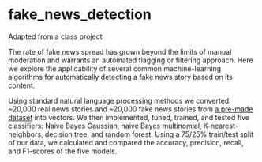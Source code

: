 # fake_news_detection
Adapted from a class project

The rate of fake news spread has grown beyond the limits of manual moderation and warrants an automated flagging or filtering approach. Here we explore the applicability of several common machine-learning algorithms for automatically detecting a fake news story based on its content.

Using standard natural language processing methods we converted ~20,000 real news stories and ~20,000 fake news stories from [a pre-made dataset](https://www.kaggle.com/clmentbisaillon/fake-and-real-news-dataset) into vectors. We then implemented, tuned, trained, and tested five classifiers: Naive Bayes Gaussian, naive Bayes multinomial, K-nearest-neighbors, decision tree, and random forest. Using a 75/25% train/test split of our data, we calculated and compared the accuracy, precision, recall, and F1-scores of the five models.

